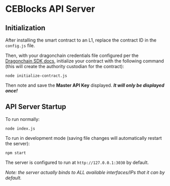 # CEBlocks API Server

## Initialization

After installing the smart contract to an L1, replace the contract ID in the `config.js` file.

Then, with your dragonchain credentials file configured per the [Dragonchain SDK docs](https://node-sdk-docs.dragonchain.com/latest/index.html#configuration), initialize your contract with the following command (this will create the authority custodian for the contract):

```node initialize-contract.js```

Then note and save the **Master API Key** displayed. ***It will only be displayed once!***

## API Server Startup

To run normally:

```node index.js```

To run in development mode (saving file changes will automatically restart the server):

```npm start```

The server is configured to run at `http://127.0.0.1:3030` by default.

*Note: the server actually binds to ALL available interfaces/IPs that it can by default.*